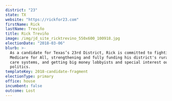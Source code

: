 ```yaml
---
district: "23"
state: TX
website: "https://rickfor23.com"
firstName: Rick
lastName: Treviño
title: Rick Treviño
image: /img/jd_site_ricktrevino_550x600_100918.jpg
electionDate: "2018-03-06"
blurb: >-
  As a candidate for Texas’s 23rd District, Rick is committed to fighting for
  Medicare for All, strengthening and fully funding his district's rural health
  care systems, and getting big money lobbyists and special interest out of
  politics.
templateKey: 2018-candidate-fragment
electionType: primary
office: house
incumbent: false
outcome: Lost
---
```

